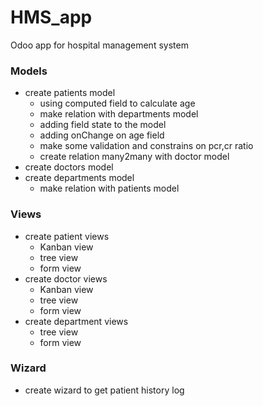 # HMS_app
Odoo app for hospital management system

### Models
- create patients model
  * using computed field to calculate age 
  * make relation with departments model
  * adding field state to the model
  * adding onChange on age field
  * make some validation and constrains on pcr,cr ratio
  * create relation many2many with doctor model
- create doctors model
- create departments model
  * make relation with patients model
### Views 
- create patient views
  * Kanban view
  * tree view 
  * form view
- create doctor views
  * Kanban view
  * tree view 
  * form view
- create department views
  * tree view
  * form view
  
### Wizard
- create wizard to get patient history log